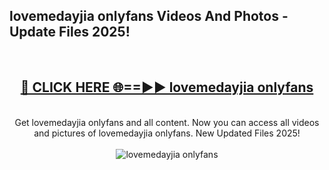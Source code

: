 <h2>lovemedayjia onlyfans Videos And Photos - Update Files 2025!</h2>
<br>
<div align="center">
<h2><a href="https://linkcuts.com/hfmhzwbr" rel="nofollow">🔴 CLICK HERE 🌐==►► lovemedayjia onlyfans</a></h2>
<br>
Get lovemedayjia onlyfans and all content. Now you can access all videos and pictures of lovemedayjia onlyfans. New Updated Files 2025!
<br>
<br>
<a href="https://linkcuts.com/hfmhzwbr" rel="nofollow" data-target="animated-image.originalLink"><img src="https://i.ibb.co.com/WyWwxjT/player-gif2.gif" alt="lovemedayjia onlyfans" style="max-width: 100%; display: inline-block;" data-target="animated-image.originalImage"></a>
</div>
<br>